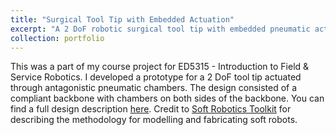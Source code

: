 ```yaml
---
title: "Surgical Tool Tip with Embedded Actuation"
excerpt: "A 2 DoF robotic surgical tool tip with embedded pneumatic actuation<br/><img src='/images/500x300.png'>"
collection: portfolio
---
```


This was a part of my course project for ED5315 - Introduction to Field & Service Robotics. I developed a prototype for a 2 DoF tool tip actuated through antagonistic pneumatic chambers. The design consisted of a compliant backbone with chambers on both sides of the backbone. You can find a full design description [here](https://adarshsomayaji.github.io/files/fsr_project.pdf). Credit to [Soft Robotics Toolkit](https://softroboticstoolkit.com/) for describing the methodology for modelling and fabricating soft robots.  
